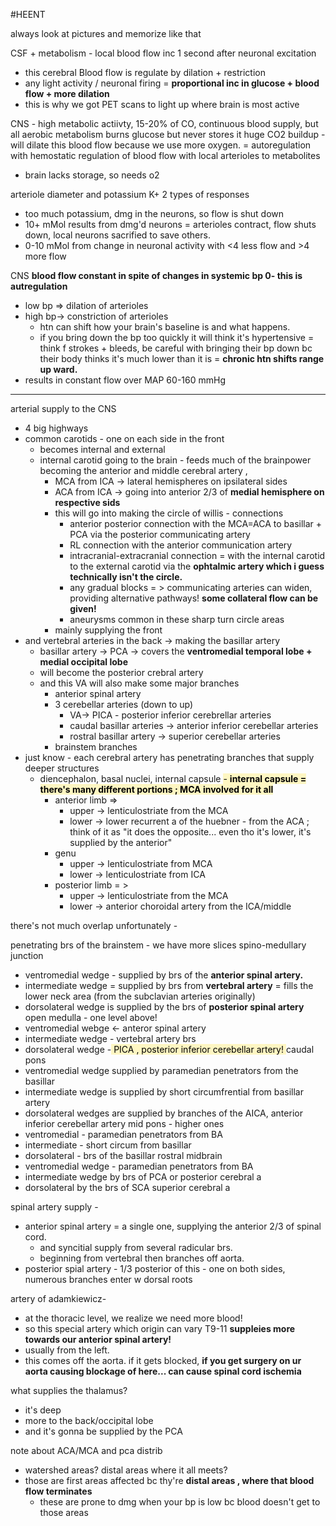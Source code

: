 #HEENT 

always look at pictures and memorize like that 

CSF + metabolism - local blood flow inc 1 second after neuronal excitation 
- this cerebral Blood flow is regulate by dilation + restriction
- any light activity / neuronal firing = **proportional inc in glucose + blood flow + more dilation**
- this is why we got PET scans to light up where brain is most active

CNS - high metabolic actiivty, 15-20% of CO, continuous blood supply, but all aerobic metabolism burns glucose but never stores it 
huge CO2 buildup - will dilate this blood flow because we use more oxygen. = autoregulation with hemostatic regulation of blood flow with local arterioles to metabolites 
- brain lacks storage, so needs o2 

arteriole diameter and potassium K+ 
2 types of responses 
- too much potassium, dmg in the neurons, so flow is shut down 
- 10+ mMol results from dmg'd neurons = arterioles contract, flow shuts down, local neurons sacrified to save others. 
- 0-10 mMol from change in neuronal activity with <4 less flow and >4 more flow 

CNS **blood flow constant in spite of changes in systemic bp 0- this is autregulation**
- low bp => dilation of arterioles
- high bp-> constriction of arterioles 
	- htn can shift how your brain's baseline is and what happens. 
	- if you bring down the bp too quickly it will think it's hypertensive = think f strokes + bleeds, be careful with bringing their bp down bc their body thinks it's much lower than it is = **chronic htn shifts range up ward.**
- results in constant flow over MAP 60-160 mmHg

---
arterial supply to the CNS 
- 4 big highways
- common carotids - one on each side in the front 
	- becomes internal and external 
	- internal carotid going to the brain - feeds much of the brainpower becoming the anterior and middle cerebral artery , 
		- MCA from ICA -> lateral hemispheres on ipsilateral sides 
		- ACA from ICA -> going into anterior 2/3 of **medial hemisphere on respective sids**
		- this will go into making the circle of willis - connections
			- anterior posterior connection with the MCA=ACA to basillar + PCA via the posterior communicating artery 
			- RL connection with the anterior communication artery 
			- intracranial-extracranial connection = with the internal carotid to the external carotid via the **ophtalmic artery which i guess technically isn't the circle.**
			- any gradual blocks = > communicating arteries can widen, providing alternative pathways! **some collateral flow can be given!** 
			- aneurysms common in these sharp turn circle areas 
		- mainly supplying the front 
- and vertebral arteries in the back -> making the basillar artery 
	- basillar artery -> PCA -> covers the **ventromedial temporal lobe + medial occipital lobe**
	- will become the posterior crebral artery 
	- and this VA will also make some major branches
		- anterior spinal artery 
		- 3 cerebellar arteries (down to up)
			- VA-> PICA - posterior inferior cerebrellar arteries 
			- caudal basillar arteries -> anterior inferior cerebellar arteries
			- rostral basillar artery -> superior cerebellar arteries 
		- brainstem branches 
- just know - each cerebral artery has penetrating branches that supply deeper structures
	- diencephalon, basal nuclei, internal capsule 
<mark style="background: #FFF3A3A6;">	- **internal capsule = there's many different portions ; MCA involved for it all** </mark>
		- anterior limb => 
			- upper -> lenticulostriate from the MCA
			- lower -> lower recurrent a of the huebner - from the ACA ; think of it as "it does the opposite... even tho it's lower, it's supplied by the anterior"
		- genu 
			- upper -> lenticulostriate from MCA
			- lower -> lenticulostriate from ICA 
		- posterior limb = > 
			- upper -> lenticulostriate from the MCA
			- lower -> anterior choroidal artery from the ICA/middle 

there's not much overlap unfortunately - 

penetrating brs of the brainstem - we have more slices 
spino-medullary junction 
- ventromedial wedge - supplied by brs of the **anterior spinal artery.** 
- intermediate wedge = supplied by brs from **vertebral artery** = fills the lower neck area (from the subclavian arteries originally)
- dorsolateral wedge is supplied by the brs of **posterior spinal artery** 
open medulla - one level above!
- ventromedial webge <- anteror spinal artery 
- intermediate wedge - vertebral artery brs
- dorsolateral wedge -<mark style="background: #FFF3A3A6;"> PICA , posterior inferior cerebellar artery! </mark>
caudal pons 
- ventromedial wedge supplied by paramedian penetrators from the basillar
- intermediate wedge is supplied by short circumfrential from basillar artery 
- dorsolateral wedges are supplied by branches of the AICA, anterior inferior cerebellar artery 
mid pons - higher ones 
- ventromedial - paramedian penetrators from BA 
- intermediate - short circum from basillar 
- dorsolateral - brs of the basillar 
rostral midbrain 
- ventromedial wedge - paramedian penetrators from BA 
- intermediate wedge by brs of PCA or posterior cerebral a 
- dorsolateral by the brs of SCA superior cerebral a 


spinal artery supply - 
- anterior spinal artery = a single one, supplying the anterior 2/3 of spinal cord. 
	- and syncitial supply from several radicular brs. 
	- beginning from vertebral then branches off aorta. 
- posterior spial artery - 1/3 posterior of this - one on both sides, numerous branches enter w dorsal roots 

artery of adamkiewicz-
- at the thoracic level, we realize we need more blood!
- so this special artery which origin can vary T9-11 **suppleies more towards our anterior spinal artery!**
- usually from the left. 
- this comes off the aorta. if it gets blocked, **if you get surgery on ur aorta causing blockage of here... can cause spinal cord ischemia**

what supplies the thalamus? 
- it's deep 
- more to the back/occipital lobe  
- and it's gonna be supplied by the PCA 

note about ACA/MCA and pca distrib
- watershed areas? distal areas where it all meets?
- those are first areas affected bc thy're **distal areas , where that blood flow terminates**
	- these are prone to dmg when your bp is low bc blood doesn't get to those areas 
